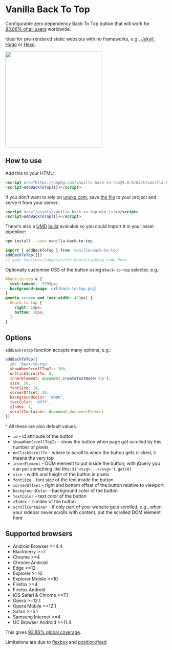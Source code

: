 # Vanilla Back To Top

Configurable zero dependency Back To Top button that will work for [93.86% of all users](http://browserl.ist/?q=explorer+%3E%3D10%2Cexplorermobile+%3E%3D10%2Cedge+%3E%3D0%2Cfirefox+%3E%3D2%2Cfirefoxandroid+%3E%3D57%2Cchrome+%3E%3D4%2Csafari+%3E%3D5.1%2Copera+%3E%3D12.1%2Coperamobile+%3E%3D12.1%2Cchromeandroid+%3E%3D62%2Cios+%3E%3D7.1%2Cucandroid+%3E%3D11.4%2Candroid+%3E%3D4.4%2Csamsung+%3E%3D4%2Cblackberry+%3E%3D7) worldwide.

Ideal for pre-rendered static websites with no frameworks, e.g., [Jekyll](https://jekyllrb.com), [Hugo](http://gohugo.io/) or [Hexo](https://hexo.io/).

<img src="http://i.pi.gy/DoaQa.gif" width="300px"/>

## How to use

Add this to your HTML:
```html
<script src="https://unpkg.com/vanilla-back-to-top@4.0.0/dist/vanilla-back-to-top.min.js"></script>
<script>addBackToTop({})</script>
```

If you don't want to rely on [unpkg.com](https://unpkg.com/#/about), save [the file](https://unpkg.com/vanilla-back-to-top@4.0.0/dist/vanilla-back-to-top.min.js) to your project and serve it from your server:
```html
<script src="/assets/vanilla-back-to-top.min.js"></script>
<script>addBackToTop({})</script>
```

There's also a [UMD](https://github.com/vfeskov/vanilla-back-to-top/blob/master/scripts/umd-template.js) [build](https://github.com/vfeskov/vanilla-back-to-top/blob/master/dist/vanilla-back-to-top.umd.min.js) available so you could import it in your asset pipepline:
```bash
npm install --save vanilla-back-to-top
```
```js
import { addBackToTop } from 'vanilla-back-to-top'
addBackToTop({})
// your vue/react/angular/etc bootstrapping code here
```

Optionally customise CSS of the button using `#back-to-top` selector, e.g.:
```css
#back-to-top a {
  text-indent: -9999px;
  background-image: url(back-to-top.png)
}
@media screen and (max-width: 479px) {
  #back-to-top {
    right: 10px;
    bottom: 10px;
  }
}
```

## Options

`addBackToTop` function accepts many options, e.g.:
```js
addBackToTop({
  id: 'back-to-top',
  showWhenScrollTopIs: 300,
  onClickScrollTo: 0,
  innerElement: document.createTextNode('Up'),
  size: 50,
  fontSize: 14,
  cornerOffset: 20,
  backgroundColor: '#000',
  textColor: '#fff',
  zIndex: 1,
  scrollContainer: document.documentElement
})
```
^ All these are also default values.

- `id` - id attribute of the button
- `showWhenScrollTopIs` - show the button when page got scrolled by this number of pixels
- `onClickScrollTo` - where to scroll to when the button gets clicked, `0` means the very top
- `innerElement` - DOM element to put inside the button; with jQuery you can put something like this: `$('<svg>...</svg>').get(0)`
- `size` - width and height of the button in pixels
- `fontSize` - font size of the text inside the button
- `cornerOffset` - right and bottom offset of the button relative to viewport
- `backgroundColor` - background color of the button
- `textColor` - text color of the button
- `zIndex` - z-index of the button
- `scrollContainer` - if only part of your website gets scrolled, e.g., when your sidebar never scrolls with content, put the scrolled DOM element here

## Supported browsers

- Android Browser >=4.4
- Blackberry >=7
- Chrome >=4
- Chrome Android
- Edge >=12
- Explorer >=10
- Explorer Mobile >=10
- Firefox >=4
- Firefox Android
- iOS Safari & Chrome >=7.1
- Opera >=12.1
- Opera Mobile >=12.1
- Safari >=5.1
- Samsung Internet >=4
- UC Browser Android >=11.4

This gives [93.86% global coverage](http://browserl.ist/?q=explorer+%3E%3D10%2Cexplorermobile+%3E%3D10%2Cedge+%3E%3D0%2Cfirefox+%3E%3D2%2Cfirefoxandroid+%3E%3D57%2Cchrome+%3E%3D4%2Csafari+%3E%3D5.1%2Copera+%3E%3D12.1%2Coperamobile+%3E%3D12.1%2Cchromeandroid+%3E%3D62%2Cios+%3E%3D7.1%2Cucandroid+%3E%3D11.4%2Candroid+%3E%3D4.4%2Csamsung+%3E%3D4%2Cblackberry+%3E%3D7).

Limitations are due to [flexbox](https://caniuse.com/#search=flexbox) and [position:fixed](https://caniuse.com/#search=position%3Afixed).
